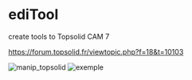 # ediTool
create tools to Topsolid CAM 7

https://forum.topsolid.fr/viewtopic.php?f=18&t=10103

![manip_topsolid](https://user-images.githubusercontent.com/4470150/201476189-6b85ce4f-0acf-4ef1-8da6-f9af7dd27e84.png)
![exemple](https://user-images.githubusercontent.com/4470150/201477451-16f93a40-f2ad-4d98-a582-9c295ef772a6.png)
